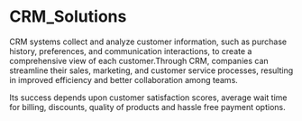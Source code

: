 # CRM_Solutions

CRM systems collect and analyze customer information, such as purchase history, preferences, and communication interactions, to create a comprehensive view of each customer.Through CRM, companies can streamline their sales, marketing, and customer service processes, resulting in improved efficiency and better collaboration among teams.

Its success depends upon customer satisfaction scores, average wait time for billing, discounts, quality of products and hassle free payment options.
